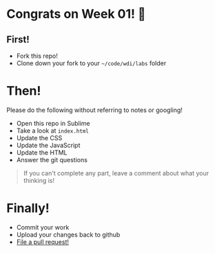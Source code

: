 # Congrats on Week 01! :tada:


## First!

- Fork this repo!
- Clone down your fork to your `~/code/wdi/labs` folder

# Then!

Please do the following without referring to notes or googling!


- Open this repo in Sublime
- Take a look at `index.html`
- Update the CSS
- Update the JavaScript
- Update the HTML
- Answer the git questions

> If you can't complete any part, leave a comment about what your thinking is!

# Finally!

- Commit your work
- Upload your changes back to github
- [File a pull request!](https://help.github.com/articles/creating-a-pull-request/)
